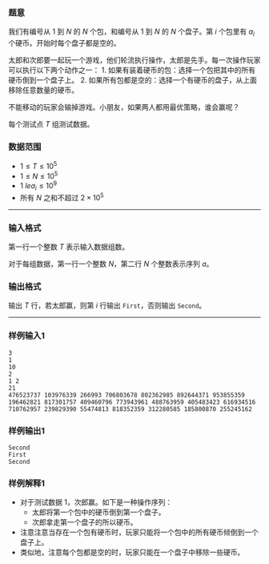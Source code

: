 ### 题意 

我们有编号从 $1$ 到 $N$ 的 $N$ 个包，和编号从 $1$ 到 $N$ 的 $N$ 个盘子。第 $i$ 个包里有 $a_i$ 个硬币。开始时每个盘子都是空的。

太郎和次郎要一起玩一个游戏，他们轮流执行操作，太郎是先手。每一次操作玩家可以执行以下两个动作之一：
	1. 如果有装着硬币的包：选择一个包把其中的所有硬币倒到一个盘子上。
	2. 如果所有包都是空的：选择一个有硬币的盘子，从上面移除任意数量的硬币。

不能移动的玩家会输掉游戏。小朋友，如果两人都用最优策略，谁会赢呢？

每个测试点 $T$ 组测试数据。

### 数据范围

- $1 \le T \le 10^5$
- $1 \le N \le 10^5$
- $1\ le a_i \le 10^9$
- 所有 $N$ 之和不超过 $2 \times 10^5$

---

### 输入格式

第一行一个整数 $T$ 表示输入数据组数。

对于每组数据，第一行一个整数 $N$，第二行 $N$ 个整数表示序列 $a$。


### 输出格式

输出 $T$ 行，若太郎赢，则第 $i$ 行输出 `First`，否则输出 `Second`。	

---

### 样例输入1

```
3
1
10
2
1 2
21
476523737 103976339 266993 706803678 802362985 892644371 953855359 196462821 817301757 409460796 773943961 488763959 405483423 616934516 710762957 239829390 55474813 818352359 312280585 185800870 255245162
```

### 样例输出1

```
Second
First
Second

```

### 样例解释1

- 对于测试数据 $1$，次郎赢。如下是一种操作序列：
	- 太郎将第一个包中的硬币倒到第一个盘子。
	- 次郎拿走第一个盘子的所以硬币。
- 注意注意当存在一个包有硬币时，玩家只能将一个包中的所有硬币倾倒到一个盘子上。
- 类似地，注意每个包都是空的时，玩家只能在一个盘子中移除一些硬币。